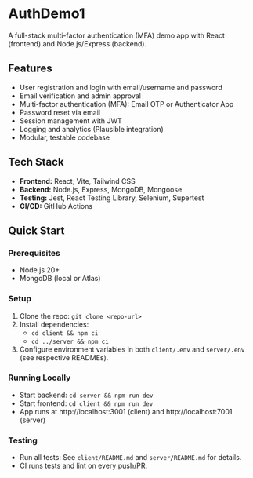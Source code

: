 # AuthDemo1

A full-stack multi-factor authentication (MFA) demo app with React (frontend) and Node.js/Express (backend).

## Features

- User registration and login with email/username and password
- Email verification and admin approval
- Multi-factor authentication (MFA): Email OTP or Authenticator App
- Password reset via email
- Session management with JWT
- Logging and analytics (Plausible integration)
- Modular, testable codebase

## Tech Stack

- **Frontend:** React, Vite, Tailwind CSS
- **Backend:** Node.js, Express, MongoDB, Mongoose
- **Testing:** Jest, React Testing Library, Selenium, Supertest
- **CI/CD:** GitHub Actions

## Quick Start

### Prerequisites

- Node.js 20+
- MongoDB (local or Atlas)

### Setup

1. Clone the repo: `git clone <repo-url>`
2. Install dependencies:
   - `cd client && npm ci`
   - `cd ../server && npm ci`
3. Configure environment variables in both `client/.env` and `server/.env` (see respective READMEs).

### Running Locally

- Start backend: `cd server && npm run dev`
- Start frontend: `cd client && npm run dev`
- App runs at http://localhost:3001 (client) and http://localhost:7001 (server)

### Testing

- Run all tests: See `client/README.md` and `server/README.md` for details.
- CI runs tests and lint on every push/PR.

